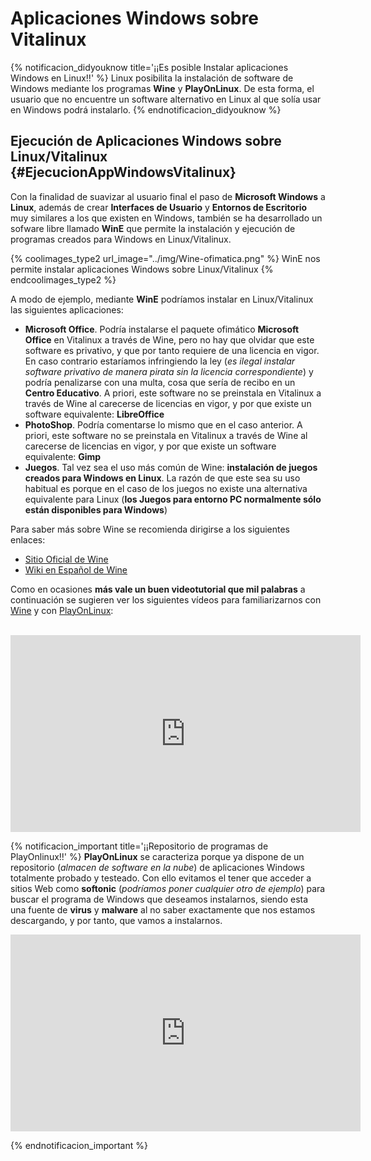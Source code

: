 # Aplicaciones Windows sobre Vitalinux

{% notificacion_didyouknow title='¡¡Es posible Instalar aplicaciones Windows en Linux!!' %}
Linux posibilita la instalación de software de Windows mediante los programas <b>Wine</b> y <b>PlayOnLinux</b>.  De esta forma, el usuario que no encuentre un software alternativo en Linux al que solía usar en Windows podrá instalarlo.
{% endnotificacion_didyouknow %}


## Ejecución de Aplicaciones Windows sobre Linux/Vitalinux {#EjecucionAppWindowsVitalinux}

Con la finalidad de suavizar al usuario final el paso de **Microsoft Windows** a **Linux**, además de crear **Interfaces de Usuario** y **Entornos de Escritorio** muy similares a los que existen en Windows, también se ha desarrollado un sofware libre llamado **WinE** que permite la instalación y ejecución de programas creados para Windows en Linux/Vitalinux.

{% coolimages_type2 url_image="../img/Wine-ofimatica.png" %}
WinE nos permite instalar aplicaciones Windows sobre Linux/Vitalinux
{% endcoolimages_type2 %}


A modo de ejemplo, mediante **WinE** podríamos instalar en Linux/Vitalinux las siguientes aplicaciones:

-  **Microsoft Office**.  Podría instalarse el paquete ofimático **Microsoft Office** en Vitalinux a través de Wine, pero no hay que olvidar que este software es privativo, y que por tanto requiere de una licencia en vigor.  En caso contrario estaríamos infringiendo la ley (*es ilegal instalar software privativo de manera pirata sin la licencia correspondiente*) y podría penalizarse con una multa, cosa que sería de recibo en un **Centro Educativo**.  A priori, este software no se preinstala en Vitalinux a través de Wine al carecerse de licencias en vigor, y por que existe un software equivalente: **LibreOffice**
-  **PhotoShop**.  Podría comentarse lo mismo que en el caso anterior.  A priori, este software no se preinstala en Vitalinux a través de Wine al carecerse de licencias en vigor, y por que existe un software equivalente: **Gimp**
-  **Juegos**.  Tal vez sea el uso más común de Wine: **instalación de juegos creados para Windows en Linux**. La razón de que este sea su uso habitual es porque en el caso de los juegos no existe una alternativa equivalente para Linux (**los Juegos para entorno PC normalmente sólo están disponibles para Windows**)

Para saber más sobre Wine se recomienda dirigirse a los siguientes enlaces:

-  [Sitio Oficial de Wine](http://www.winehq.org)
-  [Wiki en Español de Wine](https://es.wikipedia.org/wiki/Wine)

Como en ocasiones **más vale un buen videotutorial que mil palabras** a continuación se sugieren ver los siguientes vídeos para familiarizarnos con [Wine](https://youtu.be/_e9FvVcEXIk) y con [PlayOnLinux](https://youtu.be/wULZ-xa3Om0):

<br>
<div style="text-align: center;">
<iframe width="560" height="315" src="https://www.youtube.com/embed/_e9FvVcEXIk" frameborder="0" allow="autoplay; encrypted-media" allowfullscreen></iframe>
</div>

{% notificacion_important title='¡¡Repositorio de programas de PlayOnlinux!!' %}
<b>PlayOnLinux</b> se caracteriza porque ya dispone de un repositorio (<i>almacen de software en la nube</i>) de aplicaciones Windows totalmente probado y testeado.  Con ello evitamos el tener que acceder a sitios Web como <b>softonic</b> (<i>podríamos poner cualquier otro de ejemplo</i>) para buscar el programa de Windows que deseamos instalarnos, siendo esta una fuente de <b>virus</b> y <b>malware</b> al no saber exactamente que nos estamos descargando, y por tanto, que vamos a instalarnos.
<br>
<div style="text-align: center;">
<iframe width="560" height="315" src="https://www.youtube.com/embed/wULZ-xa3Om0" frameborder="0" allow="autoplay; encrypted-media" allowfullscreen></iframe>
</div>

{% endnotificacion_important %}

